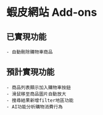 # 蝦皮網站 Add-ons

## 已實現功能
    - 自動刪除購物車商品

## 預計實現功能
    - 商品列表顯示加入購物車按鈕
    - 滑鼠移至商品圖片自動放大
    - 搜尋結果新增filter地區功能
    - AI功能分析購物消費行為
    
